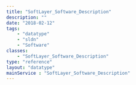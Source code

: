 ```yaml
---
title: "SoftLayer_Software_Description"
description: ""
date: "2018-02-12"
tags:
    - "datatype"
    - "sldn"
    - "Software"
classes:
    - "SoftLayer_Software_Description"
type: "reference"
layout: "datatype"
mainService : "SoftLayer_Software_Description"
---
```

